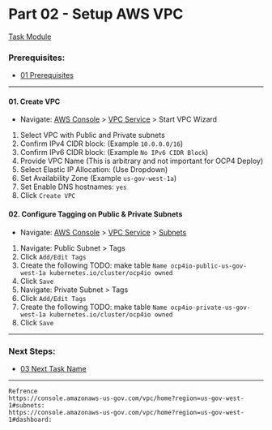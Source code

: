 # Part 02 - Setup AWS VPC
[Task Module](../task/vpc/)
### Prerequisites:
  + [01 Prerequisites]
--------------------------------------------------------------------------------
#### 01\. Create VPC
  + Navigate: [AWS Console] > [VPC Service] > Start VPC Wizard
  1. Select VPC with Public and Private subnets
  2. Confirm IPv4 CIDR block: (Example `10.0.0.0/16`)
  3. Confirm IPv6 CIDR block: (Example `No IPv6 CIDR Block`)
  4. Provide VPC Name (This is arbitrary and not important for OCP4 Deploy)
  5. Select Elastic IP Allocation: (Use Dropdown)
  5. Set Availability Zone (Example `us-gov-west-1a`)
  6. Set Enable DNS hostnames: `yes`
  8. Click `Create VPC`

#### 02\. Configure Tagging on Public & Private Subnets
  + Navigate: [AWS Console] > [VPC Service] > [Subnets] 
  1. Navigate: Public Subnet > Tags
  1. Click `Add/Edit Tags`
  2. Create the following
  TODO: make table
    ```
    Name ocp4io-public-us-gov-west-1a
    kubernetes.io/cluster/ocp4io owned
    ```
  3. Click `Save`
  4. Navigate: Private Subnet > Tags
  5. Click `Add/Edit Tags`
  6. Create the following
  TODO: make table
    ```
    Name ocp4io-private-us-gov-west-1a
    kubernetes.io/cluster/ocp4io owned
    ```
  7. Click `Save`
  
---------------------------------------------------------------------------------
### Next Steps:
  + [03 Next Task Name]
--------------------------------------------------------------------------------
[01 Prerequisites]:/manual/01_Prerequisites.md
[03 Next Task Name]:/manual/00_NextTaskName.md
[AWS Console]:https://console.amazonaws-us-gov.com/console/home?region=us-gov-west-1#
[VPC Service]:https://console.amazonaws-us-gov.com/vpc/home?region=us-gov-west-1
[Subnets]:https://console.amazonaws-us-gov.com/vpc/home?region=us-gov-west-1#dashboard:

```
Refrence
https://console.amazonaws-us-gov.com/vpc/home?region=us-gov-west-1#subnets:
https://console.amazonaws-us-gov.com/vpc/home?region=us-gov-west-1#dashboard:
```
